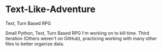 # Text-Like-Adventure
Text, Turn Based RPG

Small Python, Text, Turn Based RPG I'm working on to kill time. Third iteration (Others weren't on GitHub), practicing working with many other files to better organize data.
